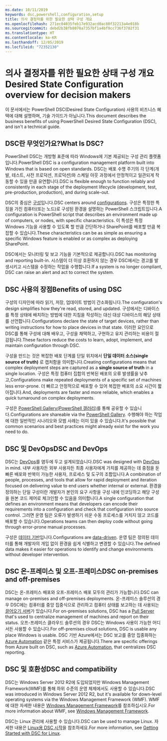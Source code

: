 ```yaml
---
ms.date: 10/11/2019
keywords: dsc,powershell,configuration,setup
title: 의사 결정자를 위한 필요한 상태 구성 개요
ms.openlocfilehash: 271ec04035feb17e932acd0ac80f32213a4e018b
ms.sourcegitcommit: debd2b38fb8070a7357bf1a4bf9cc736f3702f31
ms.translationtype: HT
ms.contentlocale: ko-KR
ms.lasthandoff: 12/05/2019
ms.locfileid: "72352130"
---
```

# <a name="desired-state-configuration-overview-for-decision-makers"></a><span data-ttu-id="f094d-103">의사 결정자를 위한 필요한 상태 구성 개요</span><span class="sxs-lookup"><span data-stu-id="f094d-103">Desired State Configuration overview for decision makers</span></span>

<span data-ttu-id="f094d-104">이 문서에서는 PowerShell DSC(Desired State Configuration) 사용의 비즈니스 혜택에 대해 설명하며, 기술 가이드가 아닙니다.</span><span class="sxs-lookup"><span data-stu-id="f094d-104">This document describes the business benefits of using PowerShell Desired State Configuration (DSC), and isn't a technical guide.</span></span>

## <a name="what-is-dsc"></a><span data-ttu-id="f094d-105">DSC란 무엇인가요?</span><span class="sxs-lookup"><span data-stu-id="f094d-105">What Is DSC?</span></span>

<span data-ttu-id="f094d-106">PowerShell DSC는 개방형 표준에 따라 Windows에 기본 제공되는 구성 관리 플랫폼입니다.</span><span class="sxs-lookup"><span data-stu-id="f094d-106">PowerShell DSC is a configuration management platform built into Windows that is based on open standards.</span></span> <span data-ttu-id="f094d-107">DSC는 배포 수명 주기의 각 단계(개발, 테스트, 사전 프로덕션, 프로덕션)와 스케일 아웃 과정에서 안정적이고 일관되게 작동할 수 있을 만큼 유연합니다.</span><span class="sxs-lookup"><span data-stu-id="f094d-107">DSC is flexible enough to function reliably and consistently in each stage of the deployment lifecycle (development, test, pre-production, production), and during scale-out.</span></span>

<span data-ttu-id="f094d-108">DSC의 중심은 [구성](../configurations/configurations.md)입니다.</span><span class="sxs-lookup"><span data-stu-id="f094d-108">DSC centers around [configurations](../configurations/configurations.md).</span></span> <span data-ttu-id="f094d-109">구성은 특정한 특징을 가진 컴퓨터(또는 노드)로 구성된 환경을 설명하는 PowerShell 스크립트입니다.</span><span class="sxs-lookup"><span data-stu-id="f094d-109">A configuration is PowerShell script that describes an environment made up of computers, or nodes, with specific characteristics.</span></span> <span data-ttu-id="f094d-110">이 특성은 특정 Windows 기능을 사용할 수 있도록 할 만큼 간단하거나 SharePoint를 배포할 만큼 복잡할 수 있습니다.</span><span class="sxs-lookup"><span data-stu-id="f094d-110">These characteristics can be as simple as ensuring a specific Windows feature is enabled or as complex as deploying SharePoint.</span></span>

<span data-ttu-id="f094d-111">DSC에서는 모니터링 및 보고 기능을 기본적으로 제공합니다.</span><span class="sxs-lookup"><span data-stu-id="f094d-111">DSC has monitoring and reporting built-in.</span></span> <span data-ttu-id="f094d-112">시스템이 더 이상 호환하지 않는 경우 DSC에서는 경고를 발생시키고 시스템을 수정하는 작업을 수행합니다.</span><span class="sxs-lookup"><span data-stu-id="f094d-112">If a system is no longer compliant, DSC can raise an alert and act to correct the system.</span></span>

## <a name="benefits-of-using-dsc"></a><span data-ttu-id="f094d-113">DSC 사용의 장점</span><span class="sxs-lookup"><span data-stu-id="f094d-113">Benefits of using DSC</span></span>

<span data-ttu-id="f094d-114">구성의 디자인에 따라 읽기, 저장, 업데이트 방법이 간소화됩니다.</span><span class="sxs-lookup"><span data-stu-id="f094d-114">The configuration's design simplifies how they're read, stored, and updated.</span></span> <span data-ttu-id="f094d-115">구성에서는 디바이스를 특정 상태에 배치하는 방법에 대한 지침을 작성하는 대신 대상 디바이스의 해당 상태를 선언합니다.</span><span class="sxs-lookup"><span data-stu-id="f094d-115">Configurations declare the state of target devices, rather than writing instructions for how to place devices in that state.</span></span> <span data-ttu-id="f094d-116">이러한 요인으로 DSC를 통해 구성에 대해 배우고, 구성을 채택하고, 구현하고 유지 관리하는 비용이 절감됩니다.</span><span class="sxs-lookup"><span data-stu-id="f094d-116">These factors reduce the costs to learn, adopt, implement, and maintain configuration through DSC.</span></span>

<span data-ttu-id="f094d-117">구성을 만드는 것은 복잡한 배포 단계를 단일 위치에서 **단일 데이터 소스(single source of truth)** 로 캡처함을 의미합니다.</span><span class="sxs-lookup"><span data-stu-id="f094d-117">Creating configurations means that complex deployment steps are captured as a **single source of truth** in a single location.</span></span> <span data-ttu-id="f094d-118">구성은 특정 컴퓨터 집합의 반복된 배포의 오류 발생률을 낮추고,</span><span class="sxs-lookup"><span data-stu-id="f094d-118">Configurations make repeated deployments of a specific set of machines less error-prone.</span></span> <span data-ttu-id="f094d-119">더 빠르고 안정적으로 배포할 수 있어 복잡한 배포의 소요 시간이 짧아집니다.</span><span class="sxs-lookup"><span data-stu-id="f094d-119">And, deployments are faster and more reliable, which enables a quick turnaround on complex deployments.</span></span>

<span data-ttu-id="f094d-120">구성은 [PowerShell Gallery(PowerShell 갤러리)](https://powershellgallery.com)를 통해 공유할 수 있습니다.</span><span class="sxs-lookup"><span data-stu-id="f094d-120">Configurations are shareable via the [PowerShell Gallery](https://powershellgallery.com).</span></span> <span data-ttu-id="f094d-121">수행해야 하는 작업에 대한 일반적인 시나리오와 모범 사례는 이미 있을 수 있습니다.</span><span class="sxs-lookup"><span data-stu-id="f094d-121">It's possible that common scenarios and best practices might already exist for the work you need to do.</span></span>

## <a name="dsc-and-devops"></a><span data-ttu-id="f094d-122">DSC 및 DevOps</span><span class="sxs-lookup"><span data-stu-id="f094d-122">DSC and DevOps</span></span>

<span data-ttu-id="f094d-123">DSC는 [DevOps](http://blogs.technet.com/b/ashleymcglone/archive/2015/11/20/devops-for-n00bs-ie-windows-people.aspx)를 염두에 두고 설계되었습니다.</span><span class="sxs-lookup"><span data-stu-id="f094d-123">DSC was designed with [DevOps](http://blogs.technet.com/b/ashleymcglone/archive/2015/11/20/devops-for-n00bs-ie-windows-people.aspx) in mind.</span></span> <span data-ttu-id="f094d-124">내부 사용자든 외부 사용자든 최종 사용자에게 가치를 제공하는 데 중점을 둔 빠른 배포와 반복이 가능한 사용자, 프로세스 및 도구의 조합입니다.</span><span class="sxs-lookup"><span data-stu-id="f094d-124">A combination of people, processes, and tools that allow for rapid deployment and iteration focused on delivering value to end users whether internal or external.</span></span> <span data-ttu-id="f094d-125">환경을 정의하는 단일 구성이란 개발자가 본인의 요구 사항을 구성 내에 인코딩하고 해당 구성을 원본 코드 제어로 체크인할 수 있음을 의미합니다.</span><span class="sxs-lookup"><span data-stu-id="f094d-125">A single configuration that defines an environment means that developers can encode their requirements into a configuration and check that configuration into source control.</span></span> <span data-ttu-id="f094d-126">그러면 운영 팀은 오류가 발생하기 쉬운 수동 프로세스를 거치지 않고 코드를 배포할 수 있습니다.</span><span class="sxs-lookup"><span data-stu-id="f094d-126">Operations teams can then deploy code without going through error-prone manual processes.</span></span>

<span data-ttu-id="f094d-127">구성은 [데이터 기반](../configurations/configData.md)입니다.</span><span class="sxs-lookup"><span data-stu-id="f094d-127">Configurations are [data-driven](../configurations/configData.md).</span></span> <span data-ttu-id="f094d-128">운영 팀은 정의된 데이터를 통해 개발자의 개입 없이 환경을 쉽게 식별하고 변경할 수 있습니다.</span><span class="sxs-lookup"><span data-stu-id="f094d-128">The defined data makes it easier for operations to identify and change environments without developer intervention.</span></span>

## <a name="dsc-on-premises-and-off-premises"></a><span data-ttu-id="f094d-129">DSC 온-프레미스 및 오프-프레미스</span><span class="sxs-lookup"><span data-stu-id="f094d-129">DSC on-premises and off-premises</span></span>

<span data-ttu-id="f094d-130">DSC는 온-프레미스 배포와 오프-프레미스 배포 모두의 관리가 가능합니다.</span><span class="sxs-lookup"><span data-stu-id="f094d-130">DSC can manage on-premises and off-premises deployments.</span></span> <span data-ttu-id="f094d-131">온-프레미스 솔루션의 경우 DSC에는 컴퓨터를 중앙 집중식으로 관리하고 컴퓨터 상태를 보고하는 데 사용되는 [끌어오기 서버](../pull-server/pullServer.md)가 있습니다.</span><span class="sxs-lookup"><span data-stu-id="f094d-131">For on-premises solutions, DSC has a [Pull Server](../pull-server/pullServer.md) that's used to centralize management of machines and report on their status.</span></span> <span data-ttu-id="f094d-132">오프-프레미스 클라우드 솔루션의 경우 DSC는 Windows 사용이 가능한 어디서든 사용할 수 있습니다.</span><span class="sxs-lookup"><span data-stu-id="f094d-132">For off-premises cloud solutions, DSC is usable any place Windows is usable.</span></span>
<span data-ttu-id="f094d-133">DSC 기반 Azure에서는 DSC 보고를 중앙 집중화하는 [Azure Automation](https://azure.microsoft.com/en-us/documentation/services/automation/) 같은 특정 서비스가 제공됩니다.</span><span class="sxs-lookup"><span data-stu-id="f094d-133">There are specific offerings from Azure built on DSC, such as [Azure Automation](https://azure.microsoft.com/en-us/documentation/services/automation/), that centralizes DSC reporting.</span></span>

## <a name="dsc-and-compatibility"></a><span data-ttu-id="f094d-134">DSC 및 호환성</span><span class="sxs-lookup"><span data-stu-id="f094d-134">DSC and compatibility</span></span>

<span data-ttu-id="f094d-135">DSC는 Windows Server 2012 R2에 도입되었지만 Windows Management Framework(WMF)를 통해 하위 수준의 운영 체제에서도 사용할 수 있습니다.</span><span class="sxs-lookup"><span data-stu-id="f094d-135">DSC was introduced in Windows Server 2012 R2, but it's available for down-level operating systems via the Windows Management Framework (WMF).</span></span> <span data-ttu-id="f094d-136">WMF에 대한 자세한 내용은 [Windows Management Framework](/powershell/scripting/wmf/overview)를 참조하십시오.</span><span class="sxs-lookup"><span data-stu-id="f094d-136">For more information about WMF, see [Windows Management Framework](/powershell/scripting/wmf/overview).</span></span>

<span data-ttu-id="f094d-137">DSC는 Linux 관리에 사용할 수 있습니다.</span><span class="sxs-lookup"><span data-stu-id="f094d-137">DSC can be used to manage Linux.</span></span> <span data-ttu-id="f094d-138">자세한 내용은 [Linux용 DSC 시작](../getting-started/lnxGettingStarted.md)을 참조하세요.</span><span class="sxs-lookup"><span data-stu-id="f094d-138">For more information, see [Getting Started with DSC for Linux](../getting-started/lnxGettingStarted.md).</span></span>
